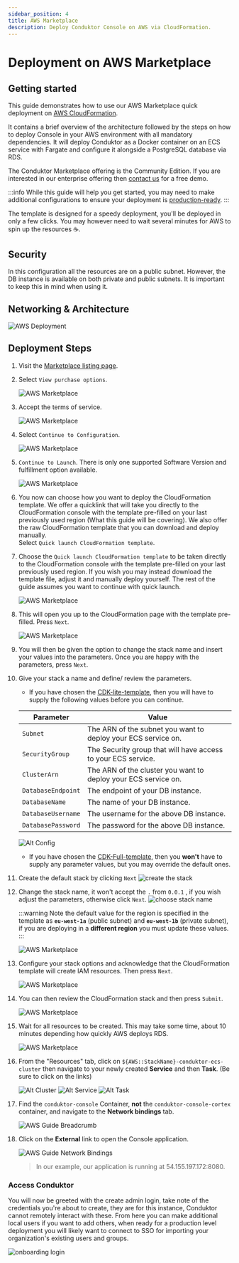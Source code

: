 ```yaml
---
sidebar_position: 4
title: AWS Marketplace
description: Deploy Conduktor Console on AWS via CloudFormation.
---
```


# Deployment on AWS Marketplace

## Getting started

This guide demonstrates how to use our AWS Marketplace quick deployment on [AWS CloudFormation](https://aws.amazon.com/cloudformation/).

It contains a brief overview of the architecture followed by the steps on how to deploy Console in your AWS environment with all mandatory dependencies. It will deploy Conduktor as a Docker container on an ECS service with Fargate and configure it alongside a PostgreSQL database via RDS.

The Conduktor Marketplace offering is the Community Edition. If you are interested in our enterprise offering then [contact us](https://conduktor.io/contact/demo?utm_source=docs&utm_medium=product) for a free demo.

:::info
While this guide will help you get started, you may need to make additional configurations to ensure your deployment is [production-ready](/platform/get-started/installation/hardware/#production-requirements).
:::

The template is designed for a speedy deployment, you'll be deployed in only a few clicks. You may however need to wait several minutes for AWS to spin up the resources ☕.

## Security

In this configuration all the resources are on a public subnet. However, the DB instance is available on both private and public subnets. It is important to keep this in mind when using it.

## Networking & Architecture

![AWS Deployment](assets/conduktor.ecs.drawio.svg)

## Deployment Steps

1. Visit the [Marketplace listing page](https://aws.amazon.com/marketplace/pp/prodview-xjv65ie5rjtxu).

1. Select `View purchase options`.

    ![AWS Marketplace](./assets/aws-marketplace-1.png)

1. Accept the terms of service.

    ![AWS Marketplace](./assets/aws-marketplace-2.png)

1. Select `Continue to Configuration`.

    ![AWS Marketplace](./assets/aws-marketplace-3.png)

1. `Continue to Launch`. There is only one supported Software Version and fulfillment option available.

    ![AWS Marketplace](./assets/aws-marketplace-4.png)

6. You now can choose how you want to deploy the CloudFormation template. We offer a quicklink that will take you directly to the CloudFormation console with the template pre-filled on your last previously used region (What this guide will be covering). We also offer the raw CloudFormation template that you can download and deploy manually.<br>Select `Quick launch CloudFormation template`.
1. Choose the `Quick launch CloudFormation template` to be taken directly to the CloudFormation console with the template pre-filled on your last previously used region. If you wish you may instead download the template file, adjust it and manually deploy yourself. The rest of the guide assumes you want to continue with quick launch.

    ![AWS Marketplace](./assets/aws-marketplace-5.png)

7. This will open you up to the CloudFormation page with the template pre-filled. Press `Next`.

    ![AWS Marketplace](./assets/aws-marketplace-6.png)

8. You will then be given the option to change the stack name and insert your values into the parameters. Once you are happy with the parameters, press `Next`.




8.  Give your stack a name and define/ review the parameters.

    - If you have chosen the [CDK-lite-template](https://github.com/conduktor/quickstart-conduktor-cloudformation/blob/main/templates/CDK-lite-template.yaml), then you will have to supply the following values before you can continue.

    | Parameter | Value |
    | -------- | ------- |
    | `Subnet` | The ARN of the subnet you want to deploy your ECS service on. |
    | `SecurityGroup` |  The Security group that will have access to your ECS service. |
    | `ClusterArn` | The ARN of the cluster you want to deploy your ECS service on. |
    | `DatabaseEndpoint` | The endpoint of your DB instance. |
    | `DatabaseName` | The name of your DB instance. |
    | `DatabaseUsername` | The username for the above DB instance. |
    | `DatabasePassword` | The password for the above DB instance. |

    ![Alt Config](assets/cloudformation-guide-3.png)

    - If you have chosen the [CDK-Full-template](https://github.com/conduktor/quickstart-conduktor-cloudformation/blob/main/templates/CDK-full-template.yaml), then you **won't** have to supply any parameter values, but you may override the default ones.
1. Create the default stack by clicking `Next`
![create the stack](./assets/create-stack.png)

1. Change the stack name, it won't accept the `.` from `0.0.1` , if you wish adjust the parameters, otherwise click `Next`.
![choose stack name](./assets/stack-name.png)


    :::warning
    Note the default value for the region is specified in the template as **`eu-west-1a`** (public subnet) and **`eu-west-1b`** (private subnet), if you are deploying in a **different region** you must update these values.
    :::

    ![AWS Marketplace](./assets/aws-marketplace-7.png)

9.  Configure your stack options and acknowledge that the CloudFormation template will create IAM resources. Then press `Next`.

    ![AWS Marketplace](./assets/aws-marketplace-8.png)

10. You can then review the CloudFormation stack and then press `Submit`.

    ![AWS Marketplace](./assets/aws-marketplace-9.png)

11. Wait for all resources to be created. This may take some time, about 10 minutes depending how quickly AWS deploys RDS.

    ![AWS Marketplace](./assets/aws-marketplace-10.png)


12. From the "Resources" tab, click on `${AWS::StackName}-conduktor-ecs-cluster` then navigate to your newly created **Service** and then **Task**. (Be sure to click on the links)  

    ![Alt Cluster](assets/aws-marketplace-11.png)
    ![Alt Service](assets/aws-marketplace-12.png)
    ![Alt Task](assets/aws-marketplace-13.png)

13. Find the `conduktor-console` Container, **not** the `conduktor-console-cortex` container, and navigate to the **Network bindings** tab.

    ![AWS Guide Breadcrumb](./assets/aws-marketplace-14.png)

14. Click on the **External** link to open the Console application.

    ![AWS Guide Network Bindings](./assets/aws-marketplace-15.png)

    > In our example, our application is running at 54.155.197.172:8080.

### Access Conduktor

You will now be greeted with the create admin login, take note of the credentials you're about to create, they are for this instance, Conduktor cannot remotely interact with these. From here you can make additional local users if you want to add others, when ready for a production level deployment you will likely want to connect to SSO for importing your organization's existing users and groups.

![onboarding login](./assets/login.png)
